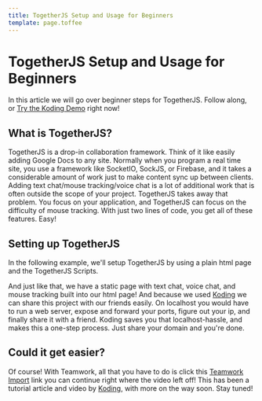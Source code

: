 ```yaml
---
title: TogetherJS Setup and Usage for Beginners
template: page.toffee
---
```


# TogetherJS Setup and Usage for Beginners

In this article we will go over beginner steps for TogetherJS. Follow along, or [Try the Koding Demo](https://koding.com/Develop/Teamwork?import=http://tinyurl.com/mct33no) right now! 

## What is TogetherJS?

TogetherJS is a drop-in collaboration framework. Think of it like easily adding Google Docs to any site. Normally when you program a real time site, you use a framework like SocketIO, SockJS, or Firebase, and it takes a considerable amount of work just to make content sync up between clients. Adding text chat/mouse tracking/voice chat is a lot of additional work that is often outside the scope of your project. TogetherJS takes away that problem. You focus on your application, and TogetherJS can focus on the difficulty of mouse tracking. With just two lines of code, you get all of these features. Easy! 

## Setting up TogetherJS

In the following example, we'll setup TogetherJS by using a plain html page and the TogetherJS Scripts. 

And just like that, we have a static page with text chat, voice chat, and mouse tracking built into our html page! And because we used [Koding](https://koding.com) we can share this project with our friends easily. On localhost you would have to run a web server, expose and forward your ports, figure out your ip, and finally share it with a friend. Koding saves you that localhost-hassle, and makes this a one-step process. Just share your domain and you're done. 

## Could it get easier?

Of course! With Teamwork, all that you have to do is click this [Teamwork Import](https://koding.com/Develop/Teamwork?import=http://tinyurl.com/mct33no) link you can continue right where the video left off! This has been a tutorial article and video by [Koding](https://koding.com), with more on the way soon. Stay tuned!
